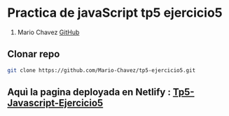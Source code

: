 # Practica de javaScript tp5 ejercicio5

1. Mario Chavez [GitHub](https://github.com/Mario-Chavez)

## Clonar repo

```bash
git clone https://github.com/Mario-Chavez/tp5-ejercicio5.git
```

## Aquì la pagina deployada en Netlify : [Tp5-Javascript-Ejercicio5](https://tp5-ejercicio5.netlify.app)
